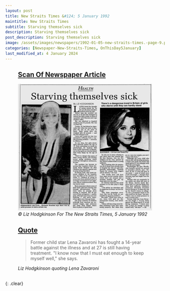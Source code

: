 ```yaml
---
layout: post
title: New Straits Times &#124; 5 January 1992
maintitle: New Straits Times
subtitle: Starving themselves sick
description: Starving themselves sick
post_description: Starving themselves sick
image: /assets/images/newspapers/1992-01-05-new-straits-times.-page-9.png
categories: [Newspaper-New-Straits-Times, OnThisDay5January]
last_modified_at: 4 January 2024
---
```


<figure class="fig3">
<h2 id="infobox1"><a href="#infobox1">Scan Of Newspaper Article</a></h2>
<img src="/assets/images/newspapers/1992-01-05-new-straits-times.-page-9.png" class="full-width" />
<cite>&copy; Liz Hodgkinson For The New Straits Times, 5 January 1992</cite>
</figure>

<figure class="fig3">
<h2 id="infobox2"><a href="#infobox2">Quote</a></h2>
<blockquote>
<p>Former child star Lena Zavaroni has fought a 14-year battle against the illness and at 27 is still having treatment. "I know now that I must eat enough to keep myself well," she says.</p>
</blockquote>
<cite>Liz Hodgkinson quoting Lena Zavaroni</cite>
</figure>

<br />{: .clear}

